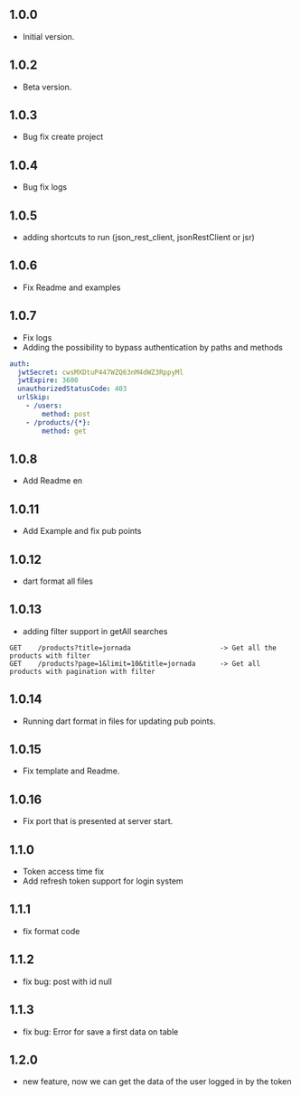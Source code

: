 ## 1.0.0

- Initial version.

## 1.0.2

- Beta version.

## 1.0.3

- Bug fix create project

## 1.0.4

- Bug fix logs

## 1.0.5

- adding shortcuts to run (json_rest_client, jsonRestClient or jsr)

## 1.0.6

- Fix Readme and examples

## 1.0.7

- Fix logs
- Adding the possibility to bypass authentication by paths and methods
```yaml
auth:
  jwtSecret: cwsMXDtuP447WZQ63nM4dWZ3RppyMl
  jwtExpire: 3600
  unauthorizedStatusCode: 403
  urlSkip:
    - /users:
        method: post
    - /products/{*}:
        method: get
```

## 1.0.8

- Add Readme en

## 1.0.11

- Add Example and fix pub points 

## 1.0.12

- dart format all files

## 1.0.13

- adding filter support in getAll searches

```
GET    /products?title=jornada                      -> Get all the products with filter
GET    /products?page=1&limit=10&title=jornada      -> Get all products with pagination with filter
```

## 1.0.14

- Running dart format in files for updating pub points.

## 1.0.15

- Fix template and Readme.

## 1.0.16

- Fix port that is presented at server start.


## 1.1.0

- Token access time fix
- Add refresh token support for login system

## 1.1.1
- fix format code

## 1.1.2
- fix bug: post with id null

## 1.1.3
- fix bug: Error for save a first data on table

## 1.2.0
- new feature, now we can get the data of the user logged in by the token